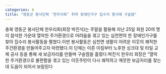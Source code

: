 ```yaml
---
categories: b
title: "영동군 봉사단체 ‘한우리회’ 취약 장애인가구 집수리 봉사에 구슬땀"
---
```

충북 영동군 봉사단체 한우리회(회장 박진식)는 주말을 활용해 지난 25일 회원 20여 명이 참석한 가운데 열악한 주거환경으로 어려움을 겪고 있는 심천면의 한 장애인가구를 찾아 집수리 봉사활동을 펼쳤다.이번 봉사활동은 심천면 생활이 어려운 이웃의 쾌적한 주건환경을 만들어주고자 마련됐다.이 단체는 이른 아침부터 노후한 싱크대 및 타일 교체 공사 등을 통해 새 보금자리를 만들며 구슬땀을 흘렸다.박진식 한우리 회장은 &ldquo;열악한 주거환경으로 불편함을 겪고 있는 이웃주민이 다시 쾌적하고 깨끗한 보금자리를 찾는데 도움이 되어서 보람된다